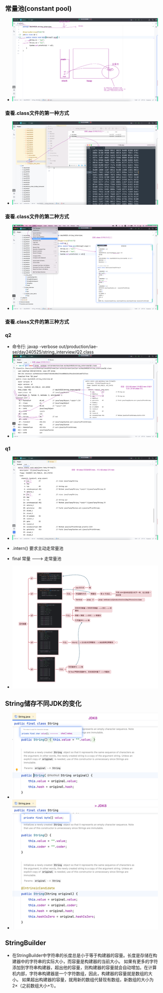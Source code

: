 ## 常量池(constant pool)

* ![1.png](img%2F1.png)

### 查看.class文件的第一种方式

* ![2.png](img%2F2.png)

### 查看.class文件的第二种方式

* ![3.png](img%2F3.png)

### 查看.class文件的第三种方式

### q2

* 命令行: javap -verbose out/production/iae-se/day240525/string_interview/Q2.class
* ![4.png](img%2F4.png)

### q1

* ![5.png](img%2F5.png)


* .intern() 要求主动走常量池
* final 常量 ---> 走常量池
* ![6.png](img%2F6.png)

## String储存不同JDK的变化

* ![7.png](img%2F7.png)
* ![8.png](img%2F8.png)

## StringBuilder
* 在StringBuilder中字符串的长度总是小于等于构建器的容量。长度是存储在构建器中的字符串的实际大小，而容量是构建器的当前大小。
如果有更多的字符添加到字符串构建器，超出他的容量，则构建器的容量就会自动增加。在计算机内部，字符串构建器是一个字符数组，因此，构建器的容量就是数组的大小。
如果超出构建器的容量，就用新的数组代替现有数组，新数组的大小为2×（之前数组大小+1）。
